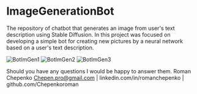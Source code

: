 # ImageGenerationBot
The repository of chatbot that generates an image from user's text description using Stable Diffusion. In this project was focused on developing a simple bot for creating new pictures by a neural network based on a user's text description.


![BotImGen1](https://user-images.githubusercontent.com/35574101/207687856-93f4c1d6-af11-4e60-b5bc-9046df7af7cc.jpeg)
![BotImGen2](https://user-images.githubusercontent.com/35574101/207687886-4893b757-f08a-475b-a3c0-28aa952a7701.jpeg)
![BotImGen3](https://user-images.githubusercontent.com/35574101/207687890-ac0d03c5-5039-4f2d-87e7-8e37e6fefe0a.jpeg)




Should you have any questions I would be happy to answer them. 
Roman Chepenko
Chepen.pro@gmail.com | linkedin.com/in/romanchepenko | github.com/Chepenkoroman
